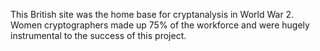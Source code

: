 This British site was the home base for cryptanalysis in World War 2. Women cryptographers made up 75% of the workforce
and were hugely instrumental to the success of this project.
